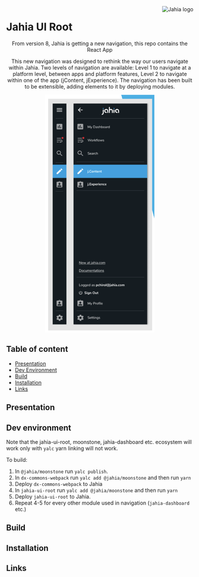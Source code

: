 <!--
    Template for Readmes, see alternatives/examples here: https://github.com/matiassingers/awesome-readme
-->
<a href="https://www.jahia.com/">
    <img src="https://www.jahia.com/modules/jahiacom-templates/images/jahia-3x.png" alt="Jahia logo" title="Jahia" align="right" height="60" />
</a>

<!--
    Project name can either be the full length project name (if there is one) or just the repo name. For example: Digital Experience Manager.
-->

# Jahia UI Root

<!--
    A one-liner about the project, like a subtitle. For example: Jahia Digital Experience Manager Core
-->
<p align="center">From version 8, Jahia is getting a new navigation, this repo contains the React App </p>

<!--
    A short technical description (not more than one paragraph) about the project, eventually with tech/tools/framework used.
-->
<p align="center">This new navigation was designed to rethink the way our users navigate within Jahia. Two levels of navigation are available: Level 1 to navigate at a platform level, between apps and platform features, Level 2 to navigate within one of the app (jContent, jExperience). The navigation has been built to be extensible, adding elements to it by deploying modules. </p>

<p align="center">
  <a href="https://www.jahia.com" target="_blank"><img alt="Navigation" title="Jahia Navigation menu" src="./img/jahia-navigation.png" height="640" /></a>
</p>

<!--
    Open Source badges, see https://shields.io/
-->

## Table of content

- [Presentation](#presentation)
- [Dev Environment](#dev-environment)
- [Build](#build)
- [Installation](#installation)
- [Links](#links)

<!--
    Not all sections are relevant for all projects. It's up to the team to decide what sections makes most sense. Objective of the readme is to serve as a technical introduction to faciliate onboarding for technical ppl (developers).
    License and contributions are detailed in their own files, no need to add too many details in the Readme.
    If the project has technical documentation stored in another location (such as a website), effort should be made not to duplicate content (since it will become outdated at some point). In that case, keep the readme instructions very brief (such as a set of CLI commands).
-->

## Presentation

<!--
    (Optional) Technical presentation of the project
-->

## Dev environment

<!--
    Instructions to help a new developer get its environment setup and understands contraints and dependencies and run tests
-->

Note that the jahia-ui-root, moonstone, jahia-dashboard etc. ecosystem will work only with `yalc` yarn linking will not work.

To build:

1. In `@jahia/moonstone` run `yalc publish`.
2. In `dx-commons-webpack` run `yalc add @jahia/moonstone` and then run `yarn`
3. Deploy `dx-commons-webpack` to Jahia
4. In `jahia-ui-root` run `yalc add @jahia/moonstone` and then run `yarn`
5. Deploy `jahia-ui-root` to Jahia.
6. Repeat 4-5 for every other module used in navigation (`jahia-dashboard` etc.) 

## Build

<!--
    Instructions to build
-->

## Installation

<!--
    Instructions to install
-->

## Links

<!--
    Relevant links
-->
